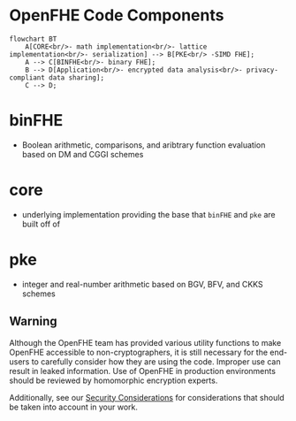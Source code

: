 # OpenFHE Code Components

```mermaid
flowchart BT
    A[CORE<br/>- math implementation<br/>- lattice implementation<br/>- serialization] --> B[PKE<br/> -SIMD FHE];
    A --> C[BINFHE<br/>- binary FHE];
    B --> D[Application<br/>- encrypted data analysis<br/>- privacy-compliant data sharing];
    C --> D;
```

# binFHE

- Boolean arithmetic, comparisons, and aribtrary function evaluation based on DM and CGGI schemes

# core

- underlying implementation providing the base that `binFHE` and `pke` are built off of

# pke

- integer and real-number arithmetic based on BGV, BFV, and CKKS schemes

## Warning

Although the OpenFHE team has provided various utility functions to make OpenFHE accessible to
non-cryptographers, it is still necessary for the end-users to carefully consider how they are using the code. Improper
use can result in leaked information.
Use of OpenFHE in production environments should be reviewed by homomorphic encryption experts.

Additionally, see our [Security Considerations](../docs/static_docs/Security.md) for considerations that should be taken into account
in your work.
